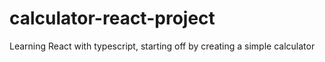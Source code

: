 # calculator-react-project
Learning React with typescript, starting off by creating a simple calculator 
